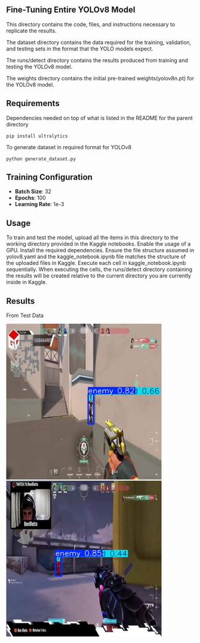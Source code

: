 ## Fine-Tuning Entire YOLOv8 Model
This directory contains the code, files, and instructions necessary to replicate the results. 

The dataset directory contains the data required for the training, validation, and testing sets in the format that the YOLO models expect.

The runs/detect directory contains the results produced from training and testing the YOLOv8 model.

The weights directory contains the initial pre-trained weights(yolov8n.pt) for the YOLOv8 model.

## Requirements
Dependencies needed on top of what is listed in the README for the parent directory
```
pip install ultralytics
```

To generate dataset in required format for YOLOv8
```
python generate_dataset.py
```

## Training Configuration

- **Batch Size**: 32
- **Epochs**: 100
- **Learning Rate**: 1e-3

## Usage 
To train and test the model, upload all the items in this directory to the working directory provided in the Kaggle notebooks. Enable the usage of a GPU. Install the required dependencies. Ensure the file structure assumed in yolov8.yaml and the kaggle_notebook.ipynb file matches the structure of the uploaded files in Kaggle. Execute each cell in kaggle_notebook.ipynb sequentially. When executing the cells, the runs/detect directory containing the results will be created relative to the current directory you are currently inside in Kaggle.

## Results
From Test Data

![image](./runs/detect/test/test_results/clip2--22-_jpg.rf.323f14e088419ae6722fe1a8fa4c2fca.jpg)
![image](./runs/detect/test/test_results/img_293_jpg.rf.ca6ba2d0d0f30b8664f88a10c7b9bc6d.jpg)